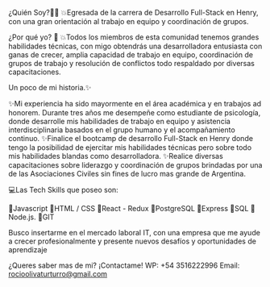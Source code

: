 ¿Quién Soy?👩‍💻
💥Egresada de la carrera de Desarrollo Full-Stack en Henry, con una gran orientación al trabajo en equipo y coordinación de grupos.

¿Por qué yo? 👀
💥Todos los miembros de esta comunidad tenemos grandes habilidades técnicas, con migo obtendrás una desarrolladora entusiasta con ganas de crecer, amplia capacidad de trabajo en equipo, coordinación de grupos de trabajo y resolución de conflictos todo respaldado por diversas capacitaciones.

Un poco de mi historia.✨

✨Mi experiencia ha sido mayormente en el área académica y en trabajos ad honorem. Durante tres años me desempeñe como estudiante de psicología, donde desarrolle mis habilidades de trabajo en equipo y asistencia interdisciplinaria basados en el grupo humano y el acompañamiento continuo.
✨Finalice el bootcamp de desarrollo Full-Stack en Henry donde tengo la posibilidad de ejercitar mis habilidades técnicas pero sobre todo mis habilidades blandas como desarrolladora.
✨Realice diversas capacitaciones sobre liderazgo y coordinación de grupos brindadas por una de las Asociaciones Civiles sin fines de lucro mas grande de Argentina.

💻Las Tech Skills que poseo son:
 
🚀Javascript
🚀HTML / CSS
🚀React - Redux
🚀PostgreSQL
🚀Express
🚀SQL
🚀Node.js.
🚀GIT

Busco insertarme en el mercado laboral IT, con una empresa que me ayude a crecer profesionalmente y presente nuevos desafíos y oportunidades de aprendizaje

¿Queres saber mas de mi? ¡Contactame!
WP: +54 3516222996
Email: rocioolivaturturro@gmail.com
